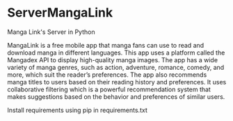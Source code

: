 # ServerMangaLink
Manga Link's Server in Python

MangaLink is a free mobile app that manga fans can use to read and download manga in different languages. This app uses a platform called the
Mangadex API to display high-quality manga images. The app has a wide variety of manga genres, such as action, adventure, romance, comedy, and
more, which suit the reader’s preferences. The app also recommends manga titles to users based on their reading history and preferences. It uses
collaborative filtering which is a powerful recommendation system that makes suggestions based on the behavior and preferences of similar users.

Install requirements using pip in requirements.txt
